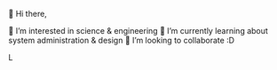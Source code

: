 👋 Hi there,

👀 I’m interested in science & engineering
🌱 I’m currently learning about system administration & design
💞️ I’m looking to collaborate :D 
        

L
